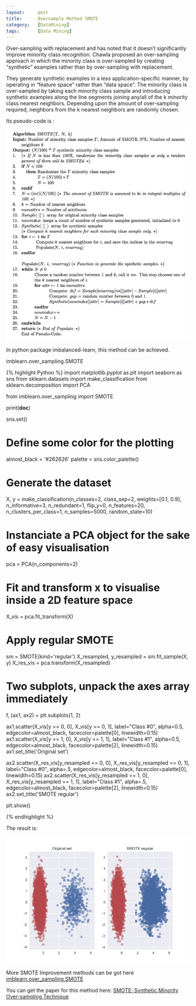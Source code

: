 ```yaml
---
layout:     post
title:      Oversample Method SMOTE
category:   [DataMining] 
tags:		[Data Mining]
---
```


Over-sampling with replacement and has noted that it doesn’t significantly improve minority class recognition. Chawla proposed an over-sampling approach in which the minority class is over-sampled by creating “synthetic” examples rather than by over-sampling with replacement. 
 
They generate synthetic examples in a less application-specific manner, by
operating in “feature space” rather than “data space”. The minority class is over-sampled by taking each minority class sample and introducing synthetic examples along the line segments joining any/all of the k minority class nearest neighbors. Depending upon the amount of over-sampling required, neighbors from the k nearest neighbors are randomly chosen. 

Its pseudo-code is :

![](/images/ML/SMOTE-Algo.png)

In python package imbalanced-learn, this method can be achieved.

imblearn.over_sampling.SMOTE

{% highlight Python %}
import matplotlib.pyplot as plt
import seaborn as sns
from sklearn.datasets import make_classification
from sklearn.decomposition import PCA

from imblearn.over_sampling import SMOTE

print(__doc__)

sns.set()

# Define some color for the plotting
almost_black = '#262626'
palette = sns.color_palette()


# Generate the dataset
X, y = make_classification(n_classes=2, class_sep=2, weights=[0.1, 0.9],
                           n_informative=3, n_redundant=1, flip_y=0,
                           n_features=20, n_clusters_per_class=1,
                           n_samples=5000, random_state=10)

# Instanciate a PCA object for the sake of easy visualisation
pca = PCA(n_components=2)
# Fit and transform x to visualise inside a 2D feature space
X_vis = pca.fit_transform(X)

# Apply regular SMOTE
sm = SMOTE(kind='regular')
X_resampled, y_resampled = sm.fit_sample(X, y)
X_res_vis = pca.transform(X_resampled)

# Two subplots, unpack the axes array immediately
f, (ax1, ax2) = plt.subplots(1, 2)

ax1.scatter(X_vis[y == 0, 0], X_vis[y == 0, 1], label="Class #0", alpha=0.5,
            edgecolor=almost_black, facecolor=palette[0], linewidth=0.15)
ax1.scatter(X_vis[y == 1, 0], X_vis[y == 1, 1], label="Class #1", alpha=0.5,
            edgecolor=almost_black, facecolor=palette[2], linewidth=0.15)
ax1.set_title('Original set')

ax2.scatter(X_res_vis[y_resampled == 0, 0], X_res_vis[y_resampled == 0, 1],
            label="Class #0", alpha=.5, edgecolor=almost_black,
            facecolor=palette[0], linewidth=0.15)
ax2.scatter(X_res_vis[y_resampled == 1, 0], X_res_vis[y_resampled == 1, 1],
            label="Class #1", alpha=.5, edgecolor=almost_black,
            facecolor=palette[2], linewidth=0.15)
ax2.set_title('SMOTE regular')

plt.show()

{% endhighlight %}

The result is:

![](images/ML/smote_result.png)

More SMOTE Improvement methods can be got here [imblearn.over_sampling.SMOTE](http://contrib.scikit-learn.org/imbalanced-learn/generated/imblearn.over_sampling.SMOTE.html)

You can get the paper for this method here: [SMOTE: Synthetic Minority Over-sampling Technique](https://www.jair.org/media/953/live-953-2037-jair.pdf)

